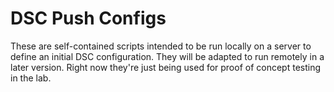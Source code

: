 # DSC Push Configs

These are self-contained scripts intended to be run locally on a server to define an initial DSC configuration. They will be adapted to run remotely in a later version. Right now they're just being used for proof of concept testing in the lab. 